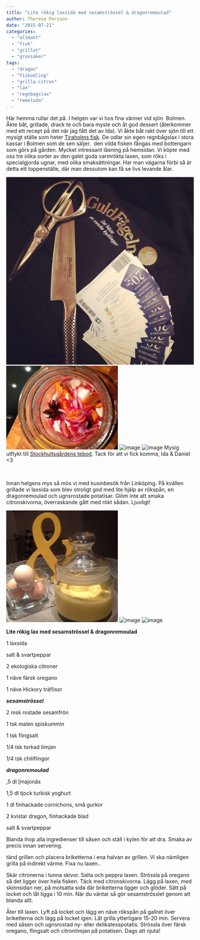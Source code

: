 ```yaml
---
title: "Lite rökig laxsida med sesamströssel & dragonremoulad"
author: Therese Persson
date: "2015-07-21"
categories: 
  - "allmant"
  - "fisk"
  - "grillat"
  - "gronsaker"
tags: 
  - "dragon"
  - "fiskodling"
  - "grilla-citron"
  - "lax"
  - "regnbagslax"
  - "remoluda"
---
```


Här hemma rullar det på. I helgen var vi hos fina vänner vid sjön  Bolmen. Åkte båt, grillade, drack te och bara myste och åt god dessert (återkommer med ett recept på det när jag fått det av Ida). Vi åkte båt rakt över sjön till ett mysigt ställe som heter [Tiraholms fisk](https://www.tiraholm.se/sve/index.php). De odlar sin egen regnbågslax i stora kassar i Bolmen som de sen säljer.  den vilda fisken fångas med bottengarn som görs på gården. Mycket intressant läsning på hemsidan. Vi köpte med oss tre olika sorter av den galet goda varmrökta laxen, som röks i specialgjorda ugnar, med olika smaksättningar. Har man vägarna förbi så är detta ett toppenställe, där man dessutom kan få se livs levande ålar.


![image](/static/img/image7-1024x1024.jpg)
![image](/static/img/image8-300x225.jpg)
![image](/static/img/image9-1020x1360.jpg)
![image](/static/img/image13.jpg)
Mysig utflykt till [Stockhultsgårdens tebod](https://www.stockhultgardenstebod.com/). Tack för att vi fick komma, Ida & Daniel <3

 

Innan helgens mys så mös vi med kusinbesök från Linköping. På kvällen grillade vi laxsida som blev otroligt god med lite hjälp av rökspån, en dragonremoulad och ugnsrostade potatisar. Glöm inte att smaka citronskivorna, överraskande gått med rökt sådan. Ljuvligt!


![image](/static/img/image4-e1427829854357-300x300.jpg)
![image](/static/img/image5-e1437558979826-1020x1360.jpg)
![image](/static/img/image6-e1437559027691-1020x1360.jpg)

**Lite rökig lax med sesamströssel & dragonremoulad**

1 laxsida

salt & svartpeppar

2 ekologiska citroner

1 näve färsk oregano

1 näve Hickory träflisor

_**sesamströssel**_

2 msk rostade sesamfrön

1 tsk malen spiskummin

1 tsk flingsalt

1/4 tsk torkad timjan

1/4 tsk chiliflingor

_**dragonremoulad**_

,5 dl [majonäs

1,5 dl tjock turkisk yoghurt

1 dl finhackade cornichons, små gurkor

2 kvistar dragon, finhackade blad

salt & svartpeppar

Blanda ihop alla ingredienser till såsen och ställ i kylen för att dra. Smaka av precis innan servering.

tänd grillen och placera briketterna i ena halvan av grillen. Vi ska nämligen grilla på indirekt värme. Fixa nu laxen..

Skär citronerna i tunna skivor. Salta och peppra laxen. Strössla på oregano så det ligger över hela fisken. Täck med citronskivorna. Lägg på laxen, med skinnsidan ner, på motsatta sida där briketterna ligger och glöder. Sätt på locket och låt ligga i 10 min. När du väntar så gör sesamströsslet genom att blanda allt.

Åter till laxen. Lyft på locket och lägg en näve rökspån på gallret över briketterna och lägg på locket igen. Låt grilla ytterligare 15-20 min. Servera med såsen och ugnsrostad ny- eller delikatesspotatis. Strössla över färsk oregano, flingsalt och citrontimjan på potatisen. Dags att njuta!
